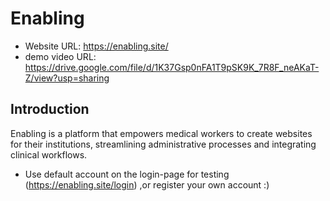 # Enabling
- Website URL: https://enabling.site/
- demo video URL: https://drive.google.com/file/d/1K37Gsp0nFA1T9pSK9K_7R8F_neAKaT-Z/view?usp=sharing

## Introduction
Enabling is a platform that empowers medical workers to create websites for their institutions, streamlining administrative processes and integrating clinical workflows.

- Use default account on the login-page for testing (https://enabling.site/login) ,or register your own account :) 